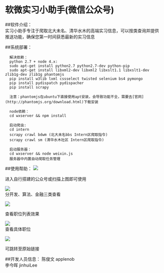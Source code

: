 # 软微实习小助手(微信公众号)
##软件介绍：  
实习小助手专注于爬取北大未名、清华水木的高端实习信息，可以按类查询并提供推送功能，确保您第一时间获悉最新的实习信息

##系统部署：
```
  解决依赖：
  python 2.7 + node 4.x:  
  sudo apt-get install python2.7 python2.7-dev python-pip  
  sudo apt-get install libxml2-dev libxml2 libxslt1.1 libxslt1-dev zlib1g-dev zlib1g phantomjs
  pip install w3lib lxml cssselect twisted selenium bs4 pymongo  
  pip install pydispatch pydispacher  
  pip install scrapy  
  
  注意：phantomjs在ubuntu下直接使用apt安装，会导致功能不全，需要去[官网](http://phantomjs.org/download.html)下载安装
  
  node依赖：
  cd wxserver && npm install
  
  启动爬虫:
  cd intern 
  scrapy crawl bdwm (北大未名bbs Intern区爬取指令)
  scrapy crawl sm (清华水木社区 Intern区爬取指令)
  
  启动服务器：
  cd wxserver && node weixin.js
  服务器中内置自动爬取任务管理
```

##使用帮助：
  ![](https://raw.githubusercontent.com/applenob/intern/master/wxserver/public/2dcode.jpeg)  
  
  进入自行搭建的公众号或扫描上图即可使用  
  
  ![](https://raw.githubusercontent.com/applenob/intern/master/wxserver/public/3.jpg)  
  分开发、算法、金融三类查看
  
  ![](https://raw.githubusercontent.com/applenob/intern/master/wxserver/public/4.jpg)  
  
  查看职位列表效果  
  
  ![](https://raw.githubusercontent.com/applenob/intern/master/wxserver/public/6.jpg)  
  查看具体职位  
  
  ![](https://raw.githubusercontent.com/applenob/intern/master/wxserver/public/7.jpg)  
  
  可跳转至原始链接  
  

  
  
##开发人员信息：
  陈俊文 applenob  
  李今晖 jinhuiLee
